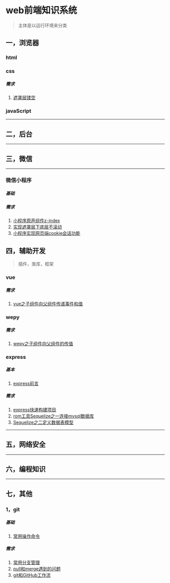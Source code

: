 # web前端知识系统
> 主体是以运行环境来分类

## 一，浏览器
### html
### css
##### 需求
1. [遮罩层镂空](./browser/css/demand/1806/01.md)

### javaScript
------

## 二，后台
------

## 三，微信
------
### 微信小程序
##### 基础
##### 需求
1. [小程序原声组件z-index](./weixin/miniprogram/demand/1806/01.md)
2. [实现遮罩层下底层不滚动](./weixin/miniprogram/demand/1806/02.md)
3. [小程序实现网页端cookie会话功能](./weixin/miniprogram/demand/1806/03.md)


## 四，辅助开发
> 插件，类库，框架

### vue
##### 需求
1. [vue之子组件向父组件传递事件和值](./assist/vue/demand/1806/01.md)

### wepy
##### 需求
1. [wepy之子组件向父组件的传值](./assist/wepy/demand/1806/01.md)

### express
##### 基本
1. [express前言](./assist/express/basse/1806/01.md)

##### 需求
1. [express快速构建项目](./assist/express/demand/1806/01.md)
2. [rom工具Sequelize之一连接mysql数据库](./assist/express/demand/1806/02.md)
3. [Sequelize之二定义数据表模型](./assist/express/demand/1806/03.md)
------

## 五，网络安全
------

## 六，编程知识
------

## 七，其他
### 1，git
##### 基础
1. [常用操作命令](./other/git/base/1806/01.md)

##### 需求
1. [常用分支管理](./other/git/demand/1806/01.md)
2. [pull和merge遇到的问题](./other/git/demand/1806/02.md)
3. [git和GitHub工作流](./other/git/demand/1806/03.md)